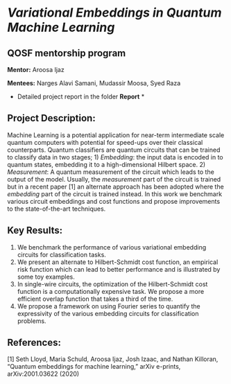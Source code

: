 # *Variational Embeddings in Quantum Machine Learning*
## **QOSF mentorship program**

**Mentor:** Aroosa Ijaz

**Mentees:** Narges Alavi Samani, Mudassir Moosa, Syed Raza

* Detailed project report in the folder **Report** *

## **Project Description:**

Machine Learning is a potential application for near-term intermediate scale quantum computers with potential for speed-ups over their classical counterparts. Quantum classifiers are quantum circuits that can be trained to classify data in two stages; 1) *Embedding*: the input data is encoded in to quantum states, embedding it to a high-dimensional Hilbert space. 2) *Measurement*: A quantum measurement of the circuit which leads to the output of the model. Usually, the *measurement* part of the circuit is trained but in a recent paper [1] an alternate approach has been adopted where the *embedding* part of the circuit is trained instead. In this work we benchmark various circuit embeddings and cost functions and propose improvements to the state-of-the-art techniques.

## **Key Results:**
1) We benchmark the performance of various variational embedding circuits for classification tasks.
2) We present an alternate to Hilbert-Schmidt cost function, an empirical risk function which can lead to better performance and is illustrated by some toy examples. 
3) In single-wire circuits, the optimization of the Hilbert-Schmidt cost function is a computationally expensive task. We propose a more efficient overlap function that takes a third of the time. 
4) We propose a framework on using Fourier series to quantify the expressivity of the various embedding circuits for classification problems. 

## **References:**

[1] Seth Lloyd, Maria Schuld, Aroosa Ijaz, Josh Izaac, and Nathan Killoran, “Quantum embeddings for machine learning,” arXiv e-prints, arXiv:2001.03622 (2020)
